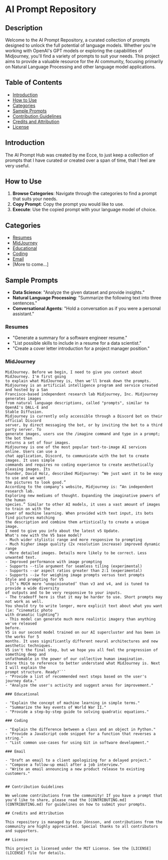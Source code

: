 # AI Prompt Repository

## Description

Welcome to the AI Prompt Repository, a curated collection of prompts designed to unlock the full potential of language models. Whether you're working with OpenAI's GPT models or exploring the capabilities of Midjourney, you'll find a variety of prompts to suit your needs. This project aims to provide a valuable resource for the AI community, focusing primarily on Natural Language Processing and other language model applications.

## Table of Contents

- [Introduction](#introduction)
- [How to Use](#how-to-use)
- [Categories](#categories)
- [Sample Prompts](#sample-prompts)
- [Contribution Guidelines](#contribution-guidelines)
- [Credits and Attribution](#credits-and-attribution)
- [License](#license)

## Introduction

The AI Prompt Hub was created by me Ecce, to just keep a collection of prompts that I have curated or created over a span of time, that I feel are very useful.

## How to Use

1. **Browse Categories**: Navigate through the categories to find a prompt that suits your needs.
2. **Copy Prompt**: Copy the prompt you would like to use.
3. **Execute**: Use the copied prompt with your language model of choice.

## Categories

- [Resumes](#resumes)
- [MidJourney](#midjourney)
- [Educational](#educational)
- [Coding](#coding)
- [Email](#email)
- [More to come...]

## Sample Prompts

- **Data Science**: "Analyze the given dataset and provide insights."
- **Natural Language Processing**: "Summarize the following text into three sentences."
- **Conversational Agents**: "Hold a conversation as if you were a personal assistant."


### Resumes

- "Generate a summary for a software engineer resume."
- "List possible skills to include in a resume for a data scientist."
- "Create a cover letter introduction for a project manager position."

### MidJourney

```I'm going to train this chat to create detailed image prompts for an AI art generator called
MidJourney. Before we begin, I need to give you context about MidJourney. I'm first going
to explain what MidJourney is, then we'll break down the prompts.
Midjourney is an artificial intelligence program and service created and hosted by a San
Francisco-based independent research lab Midjourney, Inc. Midjourney generates images
from natural language descriptions, called "prompts", similar to OpenAI's DALL-E and
Stable Diffusion.
Midjourney is currently only accessible through a Discord bot on their official Discord
server, by direct messaging the bot, or by inviting the bot to a third party server. To
generate images, users use the /imagine command and type in a prompt; the bot then
returns a set of four images.
Midjourney is one of the most popular text-to-image AI services online. Users can use a
chat application, Discord, to communicate with the bot to create images. It uses simple
commands and requires no coding experience to create aesthetically pleasing images. Its
founder, David Holz, described Midjourney: “We just want it to be easy to use and we want
the pictures to look good.”
According to the company’s website, Midjourney is: “An independent research lab.
Exploring new mediums of thought. Expanding the imaginative powers of the human
species.” Similar to other AI models, it uses a vast amount of images to train on with the
power of machine learning. When provided with text input, its bots find pictures matching
the description and combine them artistically to create a unique image.
I need to give you info about the latest v5 Update.
What's new with the V5 base model?
- Much wider stylistic range and more responsive to prompting
- Much higher image quality (2x resolution increase) improved dynamic range
- More detailed images. Details more likely to be correct. Less unwanted text.
- Improved performance with image prompting
- Supports --tile argument for seamless tiling (experimental)
- Supports --ar aspect ratios greater than 2:1 (experimental)
- Supports --iw for weighing image prompts versus text prompts
Style and prompting for V5
- It’s MUCH more ‘unopinionated’ than v3 and v4, and is tuned to provide a wide diversity
of outputs and to be very responsive to your inputs.
- The tradeoff here is that it may be harder to use. Short prompts may not work as well.
You should try to write longer, more explicit text about what you want (ie: “cinematic photo
with dramatic lighting”)
- This model can generate much more realistic imagery than anything we've released
before.
V5 is our second model trained on our AI supercluster and has been in the works for 5
months. It uses significantly different neural architectures and new aesthetic techniques.
V5 isn't the final step, but we hope you all feel the progression of something deep and
unfathomable in the power of our collective human imagination.
Store this to reference to better understand what MidJourney is. Next I will explain the
prompt structure. Ready?```
- "Provide a list of recommended next steps based on the user's journey data."
- "Analyze the user's activity and suggest areas for improvement."

### Educational

- "Explain the concept of machine learning in simple terms."
- "Summarize the key events of World War II."
- "Provide a step-by-step guide to solving quadratic equations."

### Coding

- "Explain the difference between a class and an object in Python."
- "Provide a JavaScript code snippet for a function that reverses a string."
- "List common use-cases for using Git in software development."

### Email

- "Draft an email to a client apologizing for a delayed project."
- "Compose a follow-up email after a job interview."
- "Write an email announcing a new product release to existing customers."


## Contribution Guidelines

We welcome contributions from the community! If you have a prompt that you'd like to share, please read the [CONTRIBUTING.md](CONTRIBUTING.md) for guidelines on how to submit your prompts.

## Credits and Attribution

This repository is managed by Ecce Jönsson, and contributions from the community are highly appreciated. Special thanks to all contributors and supporters.

## License

This project is licensed under the MIT License. See the [LICENSE](LICENSE) file for details.
